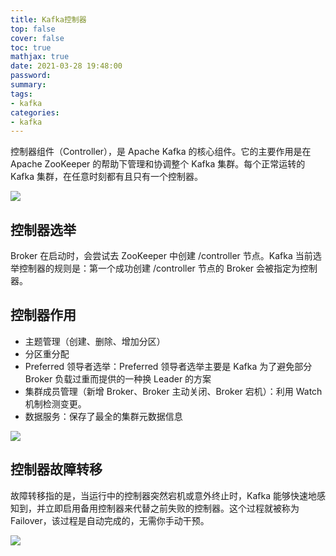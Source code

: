 ```yaml
---
title: Kafka控制器
top: false
cover: false
toc: true
mathjax: true
date: 2021-03-28 19:48:00
password:
summary:
tags:
- kafka
categories:
- kafka
---
```


控制器组件（Controller），是 Apache Kafka 的核心组件。它的主要作用是在 Apache ZooKeeper 的帮助下管理和协调整个 Kafka 集群。每个正常运转的 Kafka 集群，在任意时刻都有且只有一个控制器。

![](zookeeper.jpg)

## **控制器选举**

Broker 在启动时，会尝试去 ZooKeeper 中创建 /controller 节点。Kafka 当前选举控制器的规则是：第一个成功创建 /controller 节点的 Broker 会被指定为控制器。

## **控制器作用**

- 主题管理（创建、删除、增加分区）
- 分区重分配
- Preferred 领导者选举：Preferred 领导者选举主要是 Kafka 为了避免部分 Broker 负载过重而提供的一种换 Leader 的方案
- 集群成员管理（新增 Broker、Broker 主动关闭、Broker 宕机）：利用 Watch 机制检测变更。
- 数据服务：保存了最全的集群元数据信息

![](data.jpg)

## **控制器故障转移**

故障转移指的是，当运行中的控制器突然宕机或意外终止时，Kafka 能够快速地感知到，并立即启用备用控制器来代替之前失败的控制器。这个过程就被称为 Failover，该过程是自动完成的，无需你手动干预。

![](Failover.jpg)

